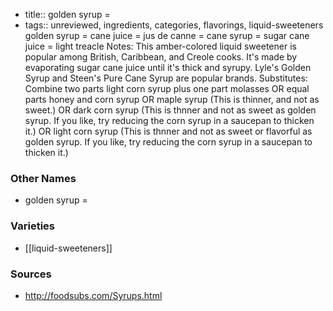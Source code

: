 - title:: golden syrup =
- tags:: unreviewed, ingredients, categories, flavorings, liquid-sweeteners
golden syrup = cane juice = jus de canne = cane syrup = sugar cane juice = light treacle Notes: This amber-colored liquid sweetener is popular among British, Caribbean, and Creole cooks. It's made by evaporating sugar cane juice until it's thick and syrupy. Lyle's Golden Syrup and Steen's Pure Cane Syrup are popular brands. Substitutes: Combine two parts light corn syrup plus one part molasses OR equal parts honey and corn syrup OR maple syrup (This is thinner, and not as sweet.) OR dark corn syrup (This is thnner and not as sweet as golden syrup. If you like, try reducing the corn syrup in a saucepan to thicken it.) OR light corn syrup (This is thnner and not as sweet or flavorful as golden syrup. If you like, try reducing the corn syrup in a saucepan to thicken it.)

### Other Names

* golden syrup =

### Varieties

* [[liquid-sweeteners]]

### Sources
* http://foodsubs.com/Syrups.html
